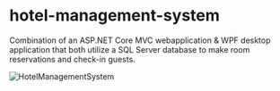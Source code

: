 # hotel-management-system
Combination of an ASP.NET Core MVC webapplication &amp; WPF desktop application that both utilize a SQL Server database to make room reservations and check-in guests.

![HotelManagementSystem](https://user-images.githubusercontent.com/13821079/138512425-c24a5e78-f105-4f72-b85f-d80f4b8f84eb.png)
